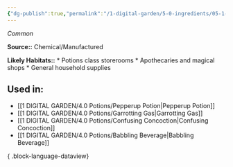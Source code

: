 ```yaml
---
{"dg-publish":true,"permalink":"/1-digital-garden/5-0-ingredients/05-1-mundane/ethanol-flask-of/","tags":["ingredient","common"]}
---
```


*Common*

**Source::** Chemical/Manufactured

**Likely Habitats::** * Potions class storerooms * Apothecaries and magical shops * General household supplies

## Used in:

- [[1 DIGITAL GARDEN/4.0 Potions/Pepperup Potion\|Pepperup Potion]]
- [[1 DIGITAL GARDEN/4.0 Potions/Garrotting Gas\|Garrotting Gas]]
- [[1 DIGITAL GARDEN/4.0 Potions/Confusing Concoction\|Confusing Concoction]]
- [[1 DIGITAL GARDEN/4.0 Potions/Babbling Beverage\|Babbling Beverage]]

{ .block-language-dataview}

